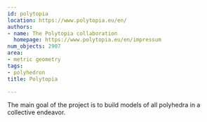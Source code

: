 ```yaml
---
id: polytopia
location: https://www.polytopia.eu/en/
authors:
- name: The Polytopia collaboration
  homepage: https://www.polytopia.eu/en/impressum
num_objects: 2907
area:
- metric geometry
tags:
- polyhedron
title: Polytopia

---
```


The main goal of the project is to build models of all polyhedra in a collective endeavor.
